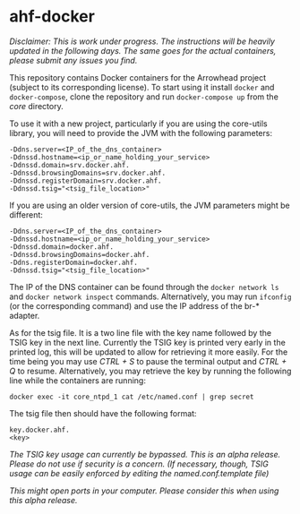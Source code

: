 # ahf-docker

_*Disclaimer:* This is work under progress. The instructions will be heavily updated in the following days.
The same goes for the actual containers, please submit any issues you find._

This repository contains Docker containers for the Arrowhead project (subject to its corresponding license).
To start using it install `docker` and `docker-compose`, clone the repository and run `docker-compose up` from
the *core* directory.

To use it with a new project, particularly if you are using the core-utils library, you will need to provide the
JVM with the following parameters:

```
-Ddns.server=<IP_of_the_dns_container>
-Ddnssd.hostname=<ip_or_name_holding_your_service>
-Ddnssd.domain=srv.docker.ahf.
-Ddnssd.browsingDomains=srv.docker.ahf.
-Ddnssd.registerDomain=srv.docker.ahf.
-Ddnssd.tsig="<tsig_file_location>"
```
If you are using an older version of core-utils, the JVM parameters might be different:

```
-Ddns.server=<IP_of_the_dns_container>
-Ddnssd.hostname=<ip_or_name_holding_your_service>
-Ddnssd.domain=docker.ahf.
-Ddnssd.browsingDomains=docker.ahf.
-Ddns.registerDomain=docker.ahf.
-Ddnssd.tsig="<tsig_file_location>"
```

The IP of the DNS container can be found through the `docker network ls` and `docker network inspect` commands.
Alternatively, you may run `ifconfig` (or the corresponding command) and use the IP address of the br-* adapter.

As for the tsig file. It is a two line file with the key name followed by the TSIG key in the next line.
Currently the TSIG key is printed very early in the printed log, this will be updated to allow for retrieving it
more easily. For the time being you may use *CTRL + S* to pause the terminal output and *CTRL + Q* to resume.
Alternatively, you may retrieve the key by running the following line while the containers are running:

```
docker exec -it core_ntpd_1 cat /etc/named.conf | grep secret
```

The tsig file then should have the following format:

```
key.docker.ahf.
<key>
```

*The TSIG key usage can currently be bypassed. This is an alpha release. Please do not use if security is a
concern. _(If necessary, though, TSIG usage can be easily enforced by editing the named.conf.template file)_*

*This might open ports in your computer. Please consider this when using this alpha release.*
